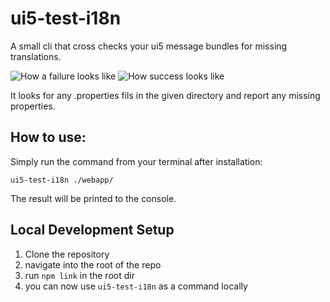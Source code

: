 # ui5-test-i18n
A small cli that cross checks your ui5 message bundles for missing translations.

![How a failure looks like](https://i.imgur.com/bmWcrKj.png)
![How success looks like](https://i.imgur.com/xSxwKDZ.png)

It looks for any .properties fils in the given directory and report any missing properties.

## How to use:
Simply run the command from your terminal after installation:
```
ui5-test-i18n ./webapp/
```
The result will be printed to the console.

## Local Development Setup
1. Clone the repository
2. navigate into the root of the repo
3. run `npm link` in the root dir
4. you can now use `ui5-test-i18n` as a command locally
